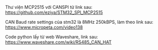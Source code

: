 Thư viện MCP2515 với CANSPI từ link sau: https://github.com/eziya/STM32_SPI_MCP2515

CAN Baud rate settings của stm32 là 8MHz 250kBPS, làm theo link sau: https://www.micropeta.com/video138

Code python lấy từ web Waveshare, link sau: https://www.waveshare.com/wiki/RS485_CAN_HAT
